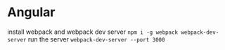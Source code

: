 # Angular
install webpack and webpack dev server
`npm i -g webpack webpack-dev-server`
run the server
`webpack-dev-server --port 3000`
